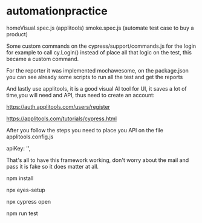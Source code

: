 # automationpractice

homeVisual.spec.js (applitools)
smoke.spec.js (automate test case to buy a product)

Some custom commands on the cypress/support/commands.js for the login for example to call cy.Login() instead of place all that logic on the test, this became a custom command.

For the reporter it was implemented mochawesome, on the package.json you can see already some scripts to run all the test and get the reports

And lastly use applitools, it is a good visual AI tool for UI, it saves a lot of time,you will need and API, thus need to create an account:

https://auth.applitools.com/users/register

https://applitools.com/tutorials/cypress.html

After you follow the steps you need to place you API on the file applitools.config.js

apiKey: '',

That's all to have this framework working, don't worry about the mail and pass it is fake so it does matter at all.

npm install

npx eyes-setup

npx cypress open

npm run test
